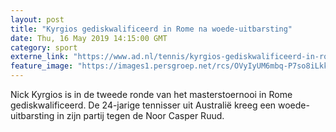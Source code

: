 ```yaml
---
layout: post
title: "Kyrgios gediskwalificeerd in Rome na woede-uitbarsting"
date: Thu, 16 May 2019 14:15:00 GMT
category: sport
externe_link: "https://www.ad.nl/tennis/kyrgios-gediskwalificeerd-in-rome-na-woede-uitbarsting~a4ef1a7e/"
feature_image: "https://images1.persgroep.net/rcs/OVyIyUM6mbq-P7so8iLkkKK8wCI/diocontent/148523248/_fitwidth/400/?appId=21791a8992982cd8da851550a453bd7f&quality=0.7"
---
```


Nick Kyrgios is in de tweede ronde van het masterstoernooi in Rome gediskwalificeerd. De 24-jarige tennisser uit Australië kreeg een woede-uitbarsting in zijn partij tegen de Noor Casper Ruud.
